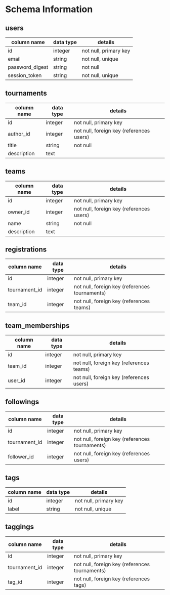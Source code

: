 # Schema Information

## users
column name     | data type | details
----------------|-----------|-----------------------
id              | integer   | not null, primary key
email           | string    | not null, unique
password_digest | string    | not null
session_token   | string    | not null, unique

## tournaments
column name  | data type | details
-------------|-----------|-----------------------
id           | integer   | not null, primary key
author_id    | integer   | not null, foreign key (references users)
title        | string    | not null
description  | text      |

## teams
column name | data type | details
------------|-----------|-----------------------
id          | integer   | not null, primary key
owner_id    | integer   | not null, foreign key (references users)
name        | string    | not null
description | text      |

## registrations
column name    | data type | details
---------------|-----------|-----------------------
id             | integer   | not null, primary key
tournament_id  | integer   | not null, foreign key (references tournaments)
team_id        | integer   | not null, foreign key (references teams)

## team_memberships
column name    | data type | details
---------------|-----------|-----------------------
id             | integer   | not null, primary key
team_id        | integer   | not null, foreign key (references teams)
user_id        | integer   | not null, foreign key (references users)

## followings
column name    | data type | details
---------------|-----------|-----------------------
id             | integer   | not null, primary key
tournament_id  | integer   | not null, foreign key (references tournaments)
follower_id    | integer   | not null, foreign key (references users)

## tags
column name | data type | details
------------|-----------|-----------------------
id          | integer   | not null, primary key
label       | string    | not null, unique

## taggings
column name    | data type | details
---------------|-----------|-----------------------
id             | integer   | not null, primary key
tournament_id  | integer   | not null, foreign key (references tournaments)
tag_id         | integer   | not null, foreign key (references tags)
